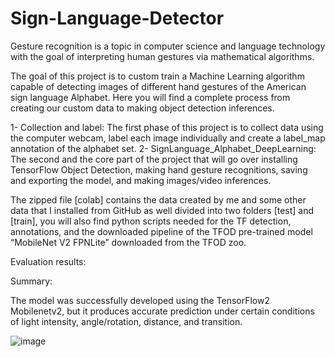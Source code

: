 # Sign-Language-Detector

Gesture recognition is a topic in computer science and language technology with the goal of interpreting human gestures via mathematical algorithms.

The goal of this project is to custom train a Machine Learning algorithm capable of detecting images of different hand gestures of the American sign language Alphabet. Here you will find a complete process from creating our custom data to making object detection inferences.

1-	Collection and label: The first phase of this project is to collect data using the computer webcam, label each image individually and create a label_map annotation of the alphabet set. 
2-	SignLanguage_Alphabet_DeepLearning: The second and the core part of the project that will go over installing TensorFlow Object Detection, making hand gesture recognitions, saving and exporting the model, and making images/video inferences.

The zipped file [colab] contains the data created by me and some other data that I installed from GitHub as well divided into two folders [test] and [train], you will also find python scripts needed for the TF detection, annotations, and the downloaded pipeline of the TFOD pre-trained model “MobileNet V2 FPNLite” downloaded from the TFOD zoo.

Evaluation results: 

        

Summary:

The model was successfully developed using the TensorFlow2 Mobilenetv2, but it produces accurate prediction under certain conditions of light intensity, angle/rotation, distance, and transition.



![image](https://user-images.githubusercontent.com/89675323/204732863-ee36678d-5a79-4382-a2b0-cc38e2881c54.png)
